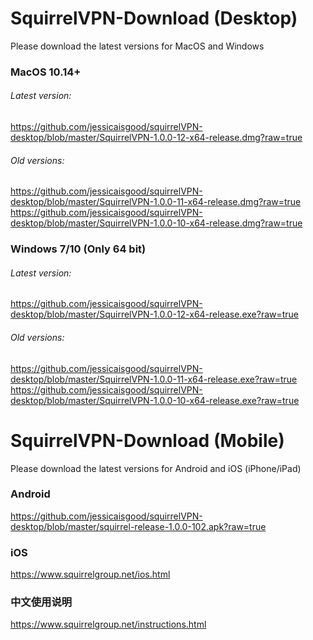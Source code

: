 #    SquirrelVPN-Download (Desktop)
Please download the latest versions for MacOS and Windows

### MacOS 10.14+ ###
###### Latest version:
https://github.com/jessicaisgood/squirrelVPN-desktop/blob/master/SquirrelVPN-1.0.0-12-x64-release.dmg?raw=true

###### Old versions:
https://github.com/jessicaisgood/squirrelVPN-desktop/blob/master/SquirrelVPN-1.0.0-11-x64-release.dmg?raw=true
https://github.com/jessicaisgood/squirrelVPN-desktop/blob/master/SquirrelVPN-1.0.0-10-x64-release.dmg?raw=true


### Windows 7/10 (Only 64 bit) ###
###### Latest version:
https://github.com/jessicaisgood/squirrelVPN-desktop/blob/master/SquirrelVPN-1.0.0-12-x64-release.exe?raw=true

###### Old versions:
https://github.com/jessicaisgood/squirrelVPN-desktop/blob/master/SquirrelVPN-1.0.0-11-x64-release.exe?raw=true
https://github.com/jessicaisgood/squirrelVPN-desktop/blob/master/SquirrelVPN-1.0.0-10-x64-release.exe?raw=true




# SquirrelVPN-Download (Mobile)
Please download the latest versions for Android and iOS (iPhone/iPad)


### Android ###
https://github.com/jessicaisgood/squirrelVPN-desktop/blob/master/squirrel-release-1.0.0-102.apk?raw=true

### iOS ###
https://www.squirrelgroup.net/ios.html

### 中文使用说明 ###
https://www.squirrelgroup.net/instructions.html


